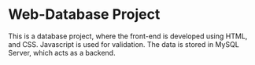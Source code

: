 # Web-Database Project
This is a database project, where the front-end is developed using HTML, and CSS. Javascript is used for validation. The data is stored in MySQL Server, which acts as a backend. 
